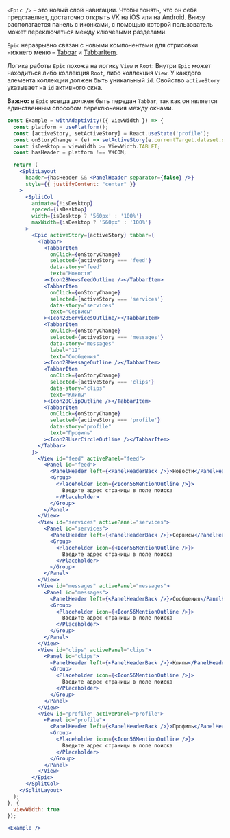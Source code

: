 `<Epic />` – это новый слой навигации. Чтобы понять, что он себя представляет, достаточно открыть VK на iOS или на
Android. Внизу располагается панель с иконками, с помощью которой пользователь может переключаться между ключевыми
разделами.

`Epic` неразрывно связан с новыми компонентами для отрисовки
нижнего меню – [Tabbar](#!/Tabbar) и
[TabbarItem](#!/TabbarItem).

Логика работы `Epic` похожа на логику `View` и `Root`: Внутри `Epic` может находиться либо коллекция `Root`,
либо коллекция `View`. У каждого элемента коллекции должен быть уникальный `id`. Свойство `activeStory` указывает
на `id` активного окна.

**Важно:** в `Epic` всегда должен быть передан `Tabbar`, так как он является единственным способом переключения
между окнами.

``` jsx
const Example = withAdaptivity(({ viewWidth }) => {
  const platform = usePlatform();
  const [activeStory, setActiveStory] = React.useState('profile');
  const onStoryChange = (e) => setActiveStory(e.currentTarget.dataset.story);
  const isDesktop = viewWidth >= ViewWidth.TABLET;
  const hasHeader = platform !== VKCOM;

  return (
    <SplitLayout
      header={hasHeader && <PanelHeader separator={false} />}
      style={{ justifyContent: "center" }}
    >
      <SplitCol
        animate={!isDesktop}
        spaced={isDesktop}
        width={isDesktop ? '560px' : '100%'}
        maxWidth={isDesktop ? '560px' : '100%'}
      >
        <Epic activeStory={activeStory} tabbar={
          <Tabbar>
            <TabbarItem
              onClick={onStoryChange}
              selected={activeStory === 'feed'}
              data-story="feed"
              text="Новости"
            ><Icon28NewsfeedOutline /></TabbarItem>
            <TabbarItem
              onClick={onStoryChange}
              selected={activeStory === 'services'}
              data-story="services"
              text="Сервисы"
            ><Icon28ServicesOutline/></TabbarItem>
            <TabbarItem
              onClick={onStoryChange}
              selected={activeStory === 'messages'}
              data-story="messages"
              label="12"
              text="Сообщения"
            ><Icon28MessageOutline /></TabbarItem>
            <TabbarItem
              onClick={onStoryChange}
              selected={activeStory === 'clips'}
              data-story="clips"
              text="Клипы"
            ><Icon28ClipOutline /></TabbarItem>
            <TabbarItem
              onClick={onStoryChange}
              selected={activeStory === 'profile'}
              data-story="profile"
              text="Профиль"
            ><Icon28UserCircleOutline /></TabbarItem>
          </Tabbar>
        }>
          <View id="feed" activePanel="feed">
            <Panel id="feed">
              <PanelHeader left={<PanelHeaderBack />}>Новости</PanelHeader>
              <Group>
                <Placeholder icon={<Icon56MentionOutline />}>
                  Введите адрес страницы в поле поиска
                </Placeholder>
              </Group>
            </Panel>
          </View>
          <View id="services" activePanel="services">
            <Panel id="services">
              <PanelHeader left={<PanelHeaderBack />}>Сервисы</PanelHeader>
              <Group>
                <Placeholder icon={<Icon56MentionOutline />}>
                  Введите адрес страницы в поле поиска
                </Placeholder>
              </Group>
            </Panel>
          </View>
          <View id="messages" activePanel="messages">
            <Panel id="messages">
              <PanelHeader left={<PanelHeaderBack />}>Сообщения</PanelHeader>
              <Group>
                <Placeholder icon={<Icon56MentionOutline />}>
                  Введите адрес страницы в поле поиска
                </Placeholder>
              </Group>
            </Panel>
          </View>
          <View id="clips" activePanel="clips">
            <Panel id="clips">
              <PanelHeader left={<PanelHeaderBack />}>Клипы</PanelHeader>
              <Group>
                <Placeholder icon={<Icon56MentionOutline />}>
                  Введите адрес страницы в поле поиска
                </Placeholder>
              </Group>
            </Panel>
          </View>
          <View id="profile" activePanel="profile">
            <Panel id="profile">
              <PanelHeader left={<PanelHeaderBack />}>Профиль</PanelHeader>
              <Group>
                <Placeholder icon={<Icon56MentionOutline />}>
                  Введите адрес страницы в поле поиска
                </Placeholder>
              </Group>
            </Panel>
          </View>
        </Epic>
      </SplitCol>
    </SplitLayout>
  );
}, {
  viewWidth: true
});

<Example />

```
